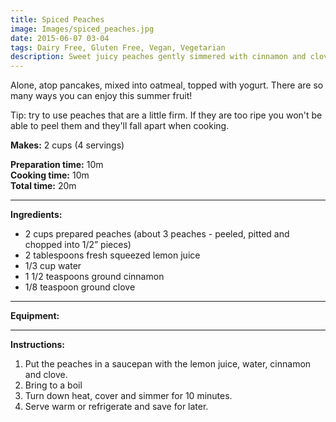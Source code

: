 ```yaml
---
title: Spiced Peaches
image: Images/spiced_peaches.jpg
date: 2015-06-07 03-04
tags: Dairy Free, Gluten Free, Vegan, Vegetarian
description: Sweet juicy peaches gently simmered with cinnamon and clove might just be your new favorite summer treat.
---
```

Alone, atop pancakes, mixed into oatmeal, topped with yogurt. There are so many ways you can enjoy this summer fruit! 

Tip: try to use peaches that are a little firm. If they are too ripe you won't be able to peel them and they'll fall apart when cooking. 

**Makes:** 2 cups (4 servings)

**Preparation time:** 10m  
**Cooking time:** 10m  
**Total time:** 20m

---

**Ingredients:**

- 2 cups prepared peaches (about 3 peaches - peeled, pitted and chopped into 1/2” pieces)
- 2 tablespoons fresh squeezed lemon juice
- 1/3 cup water
- 1 1/2 teaspoons ground cinnamon
- 1/8 teaspoon ground clove


---

**Equipment:** 

---

**Instructions:**

1. Put the peaches in a saucepan with the lemon juice, water, cinnamon and clove. 
1. Bring to a boil
1. Turn down heat, cover and simmer for 10 minutes.
1. Serve warm or refrigerate and save for later. 

